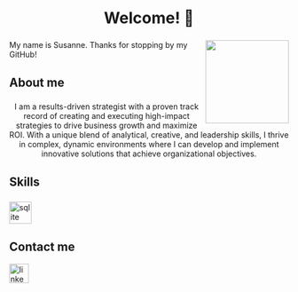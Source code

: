 <h1 align="center">Welcome! 👋</h1>

###


<img align="right" height="150" src="https://gifdb.com/images/high/penguins-of-madagascar-waving-hello-pb0tkzpn2x5dz3ho.gif"  />


###

<p align="left">My name is Susanne. Thanks for stopping by my GitHub!</p>

###

<h2 align="left">About me</h2>

###

<p align="center">I am a results-driven strategist with a proven track record of creating and executing high-impact strategies to drive business growth and maximize ROI. With a unique blend of analytical, creative, and leadership skills, I thrive in complex, dynamic environments where I can develop and implement innovative solutions that achieve organizational objectives.</p>

###

<h2 align="left">Skills</h2>

###

<div align="left">
  <img src="https://cdn.jsdelivr.net/gh/devicons/devicon/icons/sqlite/sqlite-original.svg" height="40" alt="sqlite logo"  />
</div>


###

<h2 align="left">Contact me</h2>
  <a href="https://www.linkedin.com/in/susanne-brown/" target="_blank">
    <img src="https://img.shields.io/static/v1?message=LinkedIn&logo=linkedin&label=&color=0077B5&logoColor=white&labelColor=&style=for-the-badge" height="35" alt="linkedin logo"  />
  </a>
</div>

###
